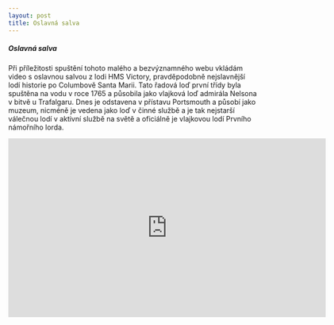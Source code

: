 ```yaml
---
layout: post
title: Oslavná salva
---
```


##### Oslavná salva

Při příležitosti spuštění tohoto malého a bezvýznamného webu vkládám video s oslavnou salvou z lodi HMS Victory,
pravděpodobně nejslavnější lodí historie po Columbově Santa Marii. Tato řadová loď první třídy byla spuštěna na
vodu v roce 1765 a působila jako vlajková loď admirála Nelsona v bitvě u Trafalgaru. Dnes je odstavena v přístavu
Portsmouth a působí jako muzeum, nicméně je vedena jako loď v činné službě a je tak nejstarší válečnou lodí v aktivní
službě na světě a oficiálně je vlajkovou lodí Prvního námořního lorda.

<iframe width="640" height="360" src="https://www.youtube.com/embed/i0KE-Vo0I0E?rel=0" frameborder="0" allowfullscreen></iframe>
